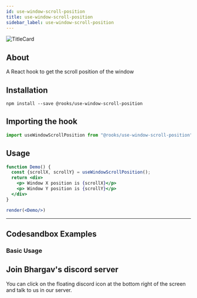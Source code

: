 ```yaml
---
id: use-window-scroll-position
title: use-window-scroll-position
sidebar_label: use-window-scroll-position
---
```



![TitleCard](https://raw.githubusercontent.com/imbhargav5/rooks/HEAD/packages/window-scroll-position/title-card.svg)

    

## About

A React hook to get the scroll position of the window

[//]: # "Main"

## Installation

    npm install --save @rooks/use-window-scroll-position

## Importing the hook

```javascript
import useWindowScrollPosition from "@rooks/use-window-scroll-position"
```

## Usage

```jsx
function Demo() {
  const {scrollX, scrollY} = useWindowScrollPosition();  
  return <div>
    <p> Window X position is {scrollX}</p>
    <p> Window Y position is {scrollY}</p>
  </div>
}

render(<Demo/>)
```


---

## Codesandbox Examples

### Basic Usage    



## Join Bhargav's discord server
You can click on the floating discord icon at the bottom right of the screen and talk to us in our server.

    